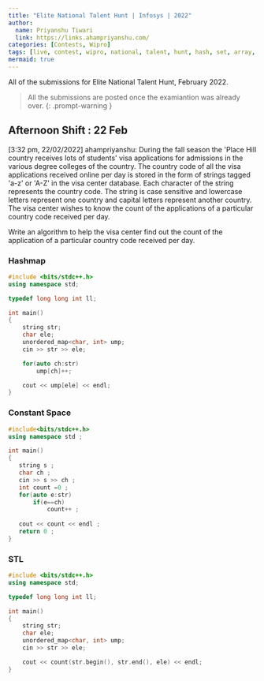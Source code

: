 ```yaml
---
title: "Elite National Talent Hunt | Infosys | 2022"
author:
  name: Priyanshu Tiwari
  link: https://links.ahampriyanshu.com/
categories: [Contests, Wipro]
tags: [live, contest, wipro, national, talent, hunt, hash, set, array, string]
mermaid: true
---
```


All of the submissions for Elite National Talent Hunt, February 2022.

> All the submissions are posted once the examiantion was already over.
{: .prompt-warning }

## Afternoon Shift : 22 Feb

[3:32 pm, 22/02/2022] ahampriyanshu: During the fall season the 'Place Hill country receives lots of students' visa applications for admissions in the various degree colleges of the country. The country code of all the visa applications received online per day is stored in the form of strings tagged 'a-z' or 'A-Z' in the visa center database. Each character of the string represents the country code. The string is case sensitive and lowercase letters represent one country and capital letters represent another country. The visa center wishes to know the count of the applications of a particular country code received per day.

Write an algorithm to help the visa center find out the count of the application of a particular country code received per day.

### Hashmap

```cpp
#include <bits/stdc++.h>
using namespace std;

typedef long long int ll;

int main()
{
    string str;
    char ele;
    unordered_map<char, int> ump;
    cin >> str >> ele;

    for(auto ch:str)
        ump[ch]++;

    cout << ump[ele] << endl;
}
```

### Constant Space

```cpp
#include<bits/stdc++.h>
using namespace std ;

int main()
{
   string s ;
   char ch ;
   cin >> s >> ch ;
   int count =0 ;
   for(auto e:str)
       if(e==ch)
           count++ ;
   
   cout << count << endl ;
   return 0 ;
}
```

### STL

```cpp
#include <bits/stdc++.h>
using namespace std;

typedef long long int ll;

int main()
{
    string str;
    char ele;
    unordered_map<char, int> ump;
    cin >> str >> ele;

    cout << count(str.begin(), str.end(), ele) << endl;
}
```